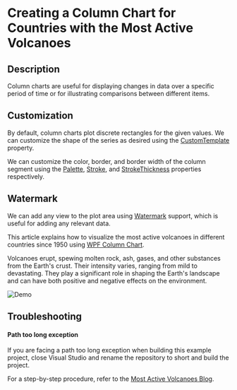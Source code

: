 # Creating a Column Chart for Countries with the Most Active Volcanoes

## Description
Column charts are useful for displaying changes in data over a specific period of time or for illustrating comparisons between different items.

## Customization 
By default, column charts plot discrete rectangles for the given values. We can customize the shape of the series as desired using the [CustomTemplate](https://help.syncfusion.com/cr/wpf/Syncfusion.UI.Xaml.Charts.ColumnSeries.html#Syncfusion_UI_Xaml_Charts_ColumnSeries_CustomTemplate) property.

We can customize the color, border, and border width of the column segment using the [Palette](https://help.syncfusion.com/cr/wpf/Syncfusion.UI.Xaml.Charts.ChartSeriesBase.html#Syncfusion_UI_Xaml_Charts_ChartSeriesBase_Palette), [Stroke](https://help.syncfusion.com/cr/wpf/Syncfusion.UI.Xaml.Charts.ChartSeries.html#Syncfusion_UI_Xaml_Charts_ChartSeries_Stroke), and [StrokeThickness](https://help.syncfusion.com/cr/wpf/Syncfusion.UI.Xaml.Charts.ChartSeries.html#Syncfusion_UI_Xaml_Charts_ChartSeries_StrokeThickness) properties respectively. 

## Watermark
We can add any view to the plot area using [Watermark](https://help.syncfusion.com/cr/wpf/Syncfusion.UI.Xaml.Charts.SfChart.html#Syncfusion_UI_Xaml_Charts_SfChart_Watermark) support, which is useful for adding any relevant data.

This article explains how to visualize the most active volcanoes in different countries since 1950 using [WPF Column Chart](https://www.syncfusion.com/wpf-controls/charts/wpf-column-chart). 

Volcanoes erupt, spewing molten rock, ash, gases, and other substances from the Earth's crust. Their intensity varies, ranging from mild to devastating. They play a significant role in shaping the Earth's landscape and can have both positive and negative effects on the environment.

![Demo](https://github.com/SyncfusionExamples/Creating-a-Custom-Column-Chart-for-Countries-with-the-Most-Active-Volcanoes/assets/103025761/fc20271a-226c-45c4-b448-fdf01507e8f5)

## Troubleshooting
#### Path too long exception
If you are facing a path too long exception when building this example project, close Visual Studio and rename the repository to short and build the project.

 For a step-by-step procedure, refer to the [Most Active Volcanoes Blog](https://www.syncfusion.com/blogs/post/wpf-column-chart-active-volcano.aspx).
